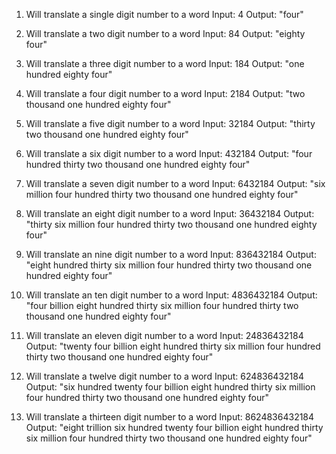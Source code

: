1. Will translate a single digit number to a word
Input: 4
Output: "four"

2. Will translate a two digit number to a word
Input: 84
Output: "eighty four"

3. Will translate a three digit number to a word
Input: 184
Output: "one hundred eighty four"

4. Will translate a four digit number to a word
Input: 2184
Output: "two thousand one hundred eighty four"

5. Will translate a five digit number to a word
Input: 32184
Output: "thirty two thousand one hundred eighty four"

6. Will translate a six digit number to a word
Input: 432184
Output: "four hundred thirty two thousand one hundred eighty four"

7. Will translate a seven digit number to a word
Input: 6432184
Output: "six million four hundred thirty two thousand one hundred eighty four"

8. Will translate an eight digit number to a word
Input: 36432184
Output: "thirty six million four hundred thirty two thousand one hundred eighty four"

9. Will translate an nine digit number to a word
Input: 836432184
Output: "eight hundred thirty six million four hundred thirty two thousand one hundred eighty four"

10. Will translate an ten digit number to a word
Input: 4836432184
Output: "four billion eight hundred thirty six million four hundred thirty two thousand one hundred eighty four"

11. Will translate an eleven digit number to a word
Input: 24836432184
Output: "twenty four billion eight hundred thirty six million four hundred thirty two thousand one hundred eighty four"

12. Will translate a twelve digit number to a word
Input: 624836432184
Output: "six hundred twenty four billion eight hundred thirty six million four hundred thirty two thousand one hundred eighty four"

13. Will translate a thirteen digit number to a word
Input: 8624836432184
Output: "eight trillion six hundred twenty four billion eight hundred thirty six million four hundred thirty two thousand one hundred eighty four"
